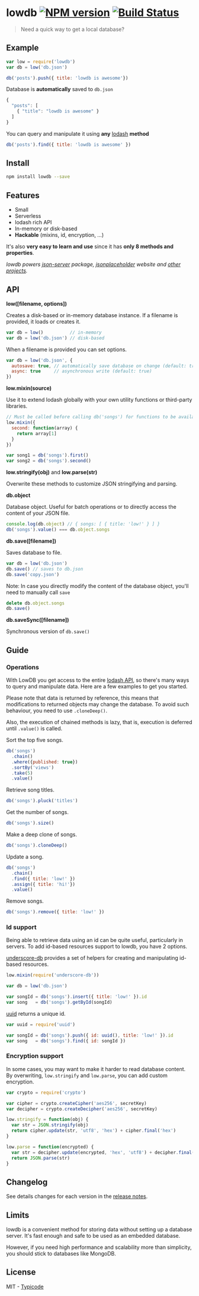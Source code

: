 # lowdb [![NPM version](https://badge.fury.io/js/lowdb.svg)](http://badge.fury.io/js/lowdb) [![Build Status](https://travis-ci.org/typicode/lowdb.svg?branch=master)](https://travis-ci.org/typicode/lowdb)

> Need a quick way to get a local database?

## Example

```javascript
var low = require('lowdb')
var db = low('db.json')

db('posts').push({ title: 'lowdb is awesome'})
```

Database is __automatically__ saved to `db.json`

```javascript
{
  "posts": [
    { "title": "lowdb is awesome" }
  ]
}
```

You can query and manipulate it using __any__ [lodash](https://lodash.com/docs) __method__

```javascript
db('posts').find({ title: 'lowdb is awesome' })
```

## Install

```bash
npm install lowdb --save
````

## Features

* Small
* Serverless
* lodash rich API
* In-memory or disk-based
* __Hackable__ (mixins, id, encryption, ...)

It's also __very easy to learn and use__ since it has __only 8 methods and properties__.

_lowdb powers [json-server](https://github.com/typicode/json-server) package, [jsonplaceholder](http://jsonplaceholder.typicode.com/) website and [other projects](https://www.npmjs.com/browse/depended/lowdb)._

## API

__low([filename, options])__

Creates a disk-based or in-memory database instance. If a filename is provided, it loads or creates it.

```javascript
var db = low()          // in-memory
var db = low('db.json') // disk-based
```

When a filename is provided you can set options.

```javascript
var db = low('db.json', {
  autosave: true, // automatically save database on change (default: true)
  async: true     // asynchronous write (default: true)
})
```

__low.mixin(source)__

Use it to extend lodash globally with your own utility functions or third-party libraries.

```javascript
// Must be called before calling db('songs') for functions to be available.
low.mixin({
  second: function(array) {
    return array[1]
  }
})

var song1 = db('songs').first()
var song2 = db('songs').second()
```

__low.stringify(obj)__ and __low.parse(str)__

Overwrite these methods to customize JSON stringifying and parsing.

__db.object__

Database object. Useful for batch operations or to directly access the content of your JSON file.

```javascript
console.log(db.object) // { songs: [ { title: 'low!' } ] }
db('songs').value() === db.object.songs
```

__db.save([filename])__

Saves database to file.

```javascript
var db = low('db.json')
db.save() // saves to db.json
db.save('copy.json')
```

Note: In case you directly modify the content of the database object, you'll need to manually call `save`

```javascript
delete db.object.songs
db.save()
```

__db.saveSync([filename])__

Synchronous version of `db.save()`

## Guide

### Operations

With LowDB you get access to the entire [lodash API](http://lodash.com/), so there's many ways to query and manipulate data. Here are a few examples to get you started.

Please note that data is returned by reference, this means that modifications to returned objects may change the database. To avoid such behaviour, you need to use `.cloneDeep()`.

Also, the execution of chained methods is lazy, that is, execution is deferred until `.value()` is called.

Sort the top five songs.

```javascript
db('songs')
  .chain()
  .where({published: true})
  .sortBy('views')
  .take(5)
  .value()
```

Retrieve song titles.

```javascript
db('songs').pluck('titles')
```

Get the number of songs.

```javascript
db('songs').size()
```

Make a deep clone of songs.

```javascript
db('songs').cloneDeep()
```

Update a song.

```javascript
db('songs')
  .chain()
  .find({ title: 'low!' })
  .assign({ title: 'hi!'})
  .value()
```

Remove songs.

```javascript
db('songs').remove({ title: 'low!' })
```

### Id support

Being able to retrieve data using an id can be quite useful, particularly in servers. To add id-based resources support to lowdb, you have 2 options.

[underscore-db](https://github.com/typicode/underscore-db) provides a set of helpers for creating and manipulating id-based resources.

```javascript
low.mixin(require('underscore-db'))

var db = low('db.json')

var songId = db('songs').insert({ title: 'low!' }).id
var song   = db('songs').getById(songId)
```

[uuid](https://github.com/broofa/node-uuid) returns a unique id.

```javascript
var uuid = require('uuid')

var songId = db('songs').push({ id: uuid(), title: 'low!' }).id
var song   = db('songs').find({ id: songId })
```

### Encryption support

In some cases, you may want to make it harder to read database content. By overwriting, `low.stringify` and `low.parse`, you can add custom encryption.

```javascript
var crypto = require('crypto')

var cipher = crypto.createCipher('aes256', secretKey)
var decipher = crypto.createDecipher('aes256', secretKey)

low.stringify = function(obj) {
  var str = JSON.stringify(obj)
  return cipher.update(str, 'utf8', 'hex') + cipher.final('hex')
}

low.parse = function(encrypted) {
  var str = decipher.update(encrypted, 'hex', 'utf8') + decipher.final('utf8')
  return JSON.parse(str)
}
```

## Changelog

See details changes for each version in the [release notes](https://github.com/typicode/lowdb/releases).

## Limits

lowdb is a convenient method for storing data without setting up a database server. It's fast enough and safe to be used as an embedded database.

However, if you need high performance and scalability more than simplicity, you should stick to databases like MongoDB.

## License

MIT - [Typicode](https://github.com/typicode)

